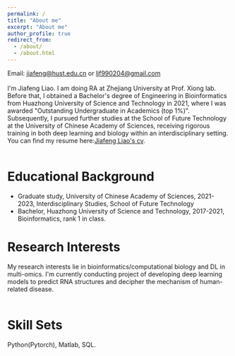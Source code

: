 ```yaml
---
permalink: /
title: "About me"
excerpt: "About me"
author_profile: true
redirect_from: 
  - /about/
  - /about.html
---
```

Email: jiafeng@hust.edu.cn or ljf990204@gmail.com <br>
<br>
I'm Jiafeng Liao. I am doing RA at Zhejiang University at Prof. Xiong lab. Before that, I obtained a Bachelor's degree of Engineering in Bioinformatics from Huazhong University of Science and Technology in 2021, where I was awarded "Outstanding Undergraduate in Academics (top 1%)". Subsequently, I pursued further studies at the School of Future Technology at the University of Chinese Academy of Sciences, receiving rigorous training in both deep learning and biology within an interdisciplinary setting. You can find my resume here:[Jiafeng Liao's cv](../assets/academic_cv.pdf).<br>
<br>

Educational Background
=====
- Graduate study, University of Chinese Academy of Sciences, 2021-2023, Interdisciplinary Studies, School of Future Technology
- Bachelor, Huazhong University of Science and Technology, 2017-2021, Bioinformatics, rank 1 in class.
  

Research Interests
======
My research interests lie in bioinformatics/computational biology and DL in multi-omics.
I'm currently conducting project of developing deep learning models to predict RNA structures and decipher the mechanism of human-related disease.<br> 
<br>

Skill Sets
======
Python(Pytorch), Matlab, SQL. 




